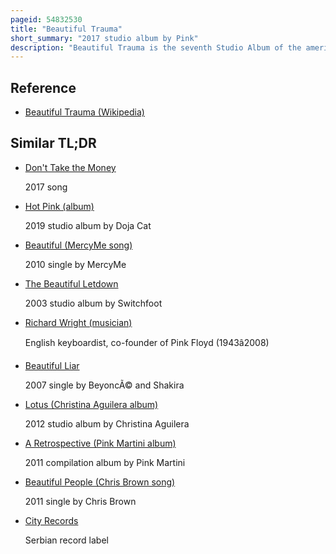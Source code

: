 ```yaml
---
pageid: 54832530
title: "Beautiful Trauma"
short_summary: "2017 studio album by Pink"
description: "Beautiful Trauma is the seventh Studio Album of the american Singer-Songwriter Pink. It was released on 13 October 2017 by Rca Records. Following the Truth about Love, Pink took a Career Hiatus to focus on her personal Life and become reinspired. Beautiful Trauma developed over a three-year period starting in 2015. The Singer collaborated with a Variety of Producers, enlisting Help from Collaborators such as Greg Kurstin, Max Martin, Jack Antonoff, and Shellback. Pink and her Manager Roger davies served as Executive Producers on the Album. Primarily a Pop Record it also incorporates Influences from Edm and Folk Music. The lyrical Content reflects primarily on Themes of Love Heartbreak and the Duality of Life as well as expressing societal and global Issues."
---
```


## Reference

- [Beautiful Trauma (Wikipedia)](https://en.wikipedia.org/?curid=54832530)

## Similar TL;DR

- [Don't Take the Money](/tldr/en/dont-take-the-money)

  2017 song

- [Hot Pink (album)](/tldr/en/hot-pink-album)

  2019 studio album by Doja Cat

- [Beautiful (MercyMe song)](/tldr/en/beautiful-mercyme-song)

  2010 single by MercyMe

- [The Beautiful Letdown](/tldr/en/the-beautiful-letdown)

  2003 studio album by Switchfoot

- [Richard Wright (musician)](/tldr/en/richard-wright-musician)

  English keyboardist, co-founder of Pink Floyd (1943â2008)

- [Beautiful Liar](/tldr/en/beautiful-liar)

  2007 single by BeyoncÃ© and Shakira

- [Lotus (Christina Aguilera album)](/tldr/en/lotus-christina-aguilera-album)

  2012 studio album by Christina Aguilera

- [A Retrospective (Pink Martini album)](/tldr/en/a-retrospective-pink-martini-album)

  2011 compilation album by Pink Martini

- [Beautiful People (Chris Brown song)](/tldr/en/beautiful-people-chris-brown-song)

  2011 single by Chris Brown

- [City Records](/tldr/en/city-records)

  Serbian record label

